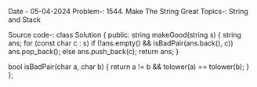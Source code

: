 Date - 05-04-2024
Problem-: 1544. Make The String Great
Topics-:
String and Stack



Source code-:
class Solution {
 public:
  string makeGood(string s) {
    string ans;
    for (const char c : s)
      if (!ans.empty() && isBadPair(ans.back(), c))
        ans.pop_back();
      else
        ans.push_back(c);
    return ans;
  }

  bool isBadPair(char a, char b) {
    return a != b && tolower(a) == tolower(b);
  }
};
